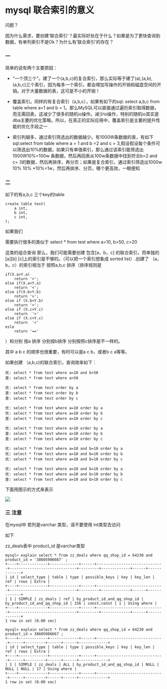 # mysql 联合索引的意义

问题？

因为什么需求，要创建‘联合索引’？最实际好处在于什么？如果是为了更快查询到数据，有单列索引不是Ok？为什么有‘联合索引’的存在？

### 一

简单的说有两个主要原因：

* "一个顶三个"。建了一个(a,b,c)的复合索引，那么实际等于建了(a),(a,b),(a,b,c)三个索引，因为每多一个索引，都会增加写操作的开销和磁盘空间的开销。对于大量数据的表，这可是不小的开销！

* 覆盖索引。同样的有复合索引（a,b,c），如果有如下的sql: select a,b,c from table where a=1 and b = 1。那么MySQL可以直接通过遍历索引取得数据，而无需回表，这减少了很多的随机io操作。减少io操作，特别的随机io其实是dba主要的优化策略。所以，在真正的实际应用中，覆盖索引是主要的提升性能的优化手段之一

* 索引列越多，通过索引筛选出的数据越少。有1000W条数据的表，有如下sql:select from table where a = 1 and b =2 and c = 3,假设假设每个条件可以筛选出10%的数据，如果只有单值索引，那么通过该索引能筛选出1000W10%=100w 条数据，然后再回表从100w条数据中找到符合b=2 and c= 3的数据，然后再排序，再分页；如果是复合索引，通过索引筛选出1000w 10% 10% *10%=1w，然后再排序、分页，哪个更高效，一眼便知

### 二

如下的有a,b,c 三个key的table

    create table test(
        a int,
        b int,
        c int,
    );

如果我们

需要执行很多的类似于 select * from test where a=10, b>50, c>20

这类的组合查询 那么，我们可能需要创建 包含[a，b，c] 的联合索引，而单独的[a][b] [c]上的索引是不够的。（可以把一个索引想象成 sorted list）.创建了 （a，b，c）的索引相当于 按照a,b,c 排序（排序规则是

    if(X.a>Y.a)
        return '>';
    else if(X.a<Y.a)
        return '<';
    else if(X.b>Y.b)
        return '>';
    else if (X.b<Y.b)
        return '<';
    else if (X.c>Y.c)
        return  '>'
    else if (X.c<Y.c)
        return  '<'
    esle
        return '=='

）和分别 按a 排序 分别按b排序 分别按照c排序是不一样的。

其中 a b c 的顺序也很重要，有时可以是a c b，或者b c a等等。

如果创建 （a,b,c)的联合索引，查询效率如下：

    优: select * from test where a=10 and b>50
    差: select * from test where a>50

    优: select * from test order by a
    差: select * from test order by b
    差: select * from test order by c

    优: select * from test where a=10 order by a
    优: select * from test where a=10 order by b
    差: select * from test where a=10 order by c

    优: select * from test where a>10 order by a
    差: select * from test where a>10 order by b
    差: select * from test where a>10 order by c

    优: select * from test where a=10 and b=10 order by a
    优: select * from test where a=10 and b=10 order by b
    优: select * from test where a=10 and b=10 order by c

    优: select * from test where a=10 and b=10 order by a
    优: select * from test where a=10 and b>10 order by b
    差: select * from test where a=10 and b>10 order by c

下面用图示的方式来表示

![](http://biangbiangpic.b0.upaiyun.com/blog/24ffcac065491bf9944a029ba261e0e6.jpg)

### 三 注意

在mysql中 若列是varchar 类型，请不要使用 int类型去访问

如下

zz_deals表中 product_id 是varchar类型

    mysql> explain select * from zz_deals where qq_shop_id = 64230 and product_id = '38605906667' ;
    +----+-------------+-------------+------+------------------------------+------------------------------+---------+-------------+------+-------------+
    | id | select_type | table | type | possible_keys | key | key_len | ref | rows | Extra |
    +----+-------------+-------------+------+------------------------------+------------------------------+---------+-------------+------+-------------+
    | 1 | SIMPLE | zz_deals | ref | by_product_id_and_qq_shop_id | by_product_id_and_qq_shop_id | 156 | const,const | 1 | Using where |
    +----+-------------+-------------+------+------------------------------+------------------------------+---------+-------------+------+-------------+
    1 row in set (0.00 sec)

    mysql> explain select * from zz_deals where qq_shop_id = 64230 and product_id = 38605906667 ;
    +----+-------------+-------------+------+------------------------------+------+---------+------+------+-------------+
    | id | select_type | table | type | possible_keys | key | key_len | ref | rows | Extra |
    +----+-------------+-------------+------+------------------------------+------+---------+------+------+-------------+
    | 1 | SIMPLE | zz_deals | ALL | by_product_id_and_qq_shop_id | NULL | NULL | NULL | 17 | Using where |
    +----+-------------+-------------+------+------------------------------+------+---------+------+------+-------------+
    1 row in set (0.00 sec)
